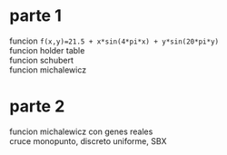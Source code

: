 # parte 1  
funcion `f(x,y)=21.5 + x*sin(4*pi*x) + y*sin(20*pi*y)`  
funcion holder table  
funcion schubert  
funcion michalewicz  


# parte 2
funcion michalewicz con genes reales  
cruce monopunto, discreto uniforme, SBX

